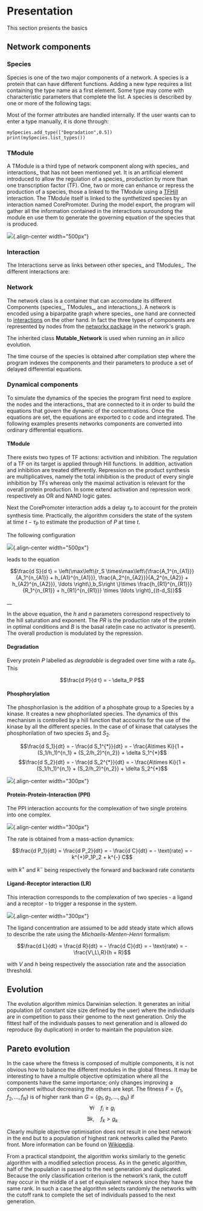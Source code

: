 Presentation
============

This section presents the basics

## Network components


### Species

Species is one of the two major components of a network. A species is a
protein that can have different functions. Adding a new type requires a
list containing the type name as a first element. Some type may come
with characteristic parameters that complete the list. A species is
described by one or more of the following tags:

Most of the former attributes are handled internally. If the user wants
can to enter a type manually, it is done through:

``` {.sourceCode .python}
mySpecies.add_type(["Degradation",0.5])
print(mySpecies.list_types())
```

### TModule

A TModule is a third type of network component along with species\_ and
interactions\_ that has not been mentioned yet. It is an artificial
element introduced to allow the regulation of a species\_ production by
more than one transcription factor (TF). One, two or more can enhance or
repress the production of a species, those a linked to the TModule using
a [TFHill](interaction_) interaction. The TModule itself is linked to
the synthetized species by an interaction named CorePromoter. During the
model export, the program will gather all the information contained in
the interactions suroundong the module en use them to generate the
governing equation of the species that is produced.

![](TModule.svg){.align-center width="500px"}

### Interaction

The Interactions serve as links between other species\_ and TModules\_.
The different interactions are:

### Network

The network class is a container that can accomodate its different
Components (species\_, TModules\_, and interactions\_). A network is
encoded using a biparpatite graph where species\_ one hand are connected
to [interactions](interaction_) on the other hand. In fact the three
types of components are represented by nodes from the [networkx
package](https://networkx.github.io/) in the network's graph.

The inherited class **Mutable\_Network** is used when running an *in
silico* evolution.

The time course of the species is obtained after compilation step where
the program indexes the components and their parameters to produce a set
of delayed differential equations.

### Dynamical components

To simulate the dynamics of the species the program first need to
explore the nodes and the interactions\_ that are connected to it in
order to build the equations that govern the dynamic of the
concentrations. Once the equations are set, the equations are exported
to c code and integrated. The following examples presents networks
components are converted into ordinary differential equations.

#### TModule

There exists two types of TF actions: activition and inhibition. The
regulation of a TF on its target is applied through Hill functions. In
addition, activation and inhibition are treated differently. Repression
on the product synthesis are multiplicatives, namely the total
inhibition is the product of every single inhibition by TFs whereas only
the maximal activation is relevant for the overall protein production.
In some extend activation and repression work respectively as OR and
NAND logic gates.

Next the CorePromoter interaction adds a delay $\tau_P$ to account for
the protein synthesis time. Practically, the algorithm considers the
state of the system at time $t-\tau_P$ to estimate the production of $P$
at time $t$.

The following configuration

![](TFHill_interaction.svg){.align-center width="500px"}

leads to the equation

$$\frac{d S}{d t} = \left(\max\left\{r_S \times\max\left\{\frac{A_1^{n_{A1}}}{A_1^{n_{A1}} + h_{A1}^{n_{A1}}}, \frac{A_2^{n_{A2}}}{A_2^{n_{A2}} + h_{A2}^{n_{A2}}}, \ldots \right\},b_S\right \}\times \frac{h_{R1}^{n_{R1}}}{R_1^{n_{R1}} + h_{R1}^{n_{R1}}} \times \ldots \right)_{(t-d_S)}$$

__

In the above equation, the $h$ and $n$ parameters correspond
respectively to the hill saturation and exponent. The $PR$ is the
production rate of the protein in optimal conditions and $B$ is the
basal rate(in case no activator is present). The overall production is
modulated by the repression.

#### Degradation

Every protein $P$ labelled as *degradable* is degraded over time with a
rate $\delta_P$. This

$$\frac{d P}{d t} =  - \delta_P P$$

#### Phosphorylation

The phosphorilasion is the addition of a phosphate group to a Species by
a kinase. It creates a new phophorilated species. The dynamics of this
mechanism is controlled by a hill function that accounts for the use of
the kinase by all the different species. In the case of of kinase that
catalyses the phosphorilation of two species $S_1$ and $S_2$.

$$\frac{d S_1}{dt} = - \frac{d S_1^{*}}{dt} = - \frac{A\times Ki}{1 + (S_1/h_1)^{n_1} + (S_2/h_2)^{n_2}} + \delta S_1^{*}$$$$\frac{d S_2}{dt} = - \frac{d S_2^{*}}{dt} = - \frac{A\times Ki}{1 + (S_1/h_1)^{n_1} + (S_2/h_2)^{n_2}} + \delta S_2^{*}$$

![](Phospho_interaction.svg){.align-center width="300px"}

#### Protein-Protein-Interaction (PPI)

The PPI interaction accounts for the complexation of two single proteins
into one complex.

![](PPI_interaction.svg){.align-center width="300px"}

The rate is obtained from a mass-action dynamics:

$$\frac{d P_1}{dt} = \frac{d P_2}{dt} = - \frac{d C}{dt} = - \text{rate} = - k^{+}P_1P_2 + k^{-} C$$

with $k^{+}$ and $k^{-}$ being respectively the forward and backward
rate constants

#### Ligand-Receptor interaction (LR)

This interaction corresponds to the complexation of two species - a
ligand and a receptor - to trigger a response in the system.

![](LR_interaction.svg){.align-center width="300px"}

The ligand concentration are assumed to be add steady state which allows
to describe the rate using the *Michaelis-Menten-Henri* formalism:

$$\frac{d L}{dt} = \frac{d R}{dt} = - \frac{d C}{dt} = - \text{rate} = - \frac{V\,L\,R}{h + R}$$

with $V$ and $h$ being respectively the association rate and the
association threshold.

## Evolution

The evolution algorithm mimics Darwinian selection. It generates an initial population (of constant size size defined by the user) where the individuals are in competition to pass their genome to the next generation. Only the fittest half of the individuals passes to next generation and is allowed do reproduce (by duplication) in order to maintain the population size.



## Pareto evolution

In the case where the fitness is composed of multiple components, it is not obvious how to balance the different modules in the global fitness. It may be interesting to have a multiple objective optimization where all the components have the same importance; only changes improving a component without decreasing the others are kept. The fitness $F = \{f_1,f_2,...,f_N\}$ is of higher rank than $G = \{g_1,g_2,...,g_N\}$ if
$$\forall i\quad f_i\geq g_i$$
$$\exists k,\quad f_k>g_k$$

Clearly multiple objective optimisation does not result in one best network in the end but to a population of highest rank networks called the Pareto front. More information can be found on [Wikipedia](https://en.wikipedia.org/wiki/Multi-objective_optimization).

From a practical standpoint, the algorithm works similarly to the genetic algorithm with a modified selection process. As in the genetic algorithm, half of the population is passed to the next generation and duplicated. Because the only classification criterion is the network's rank, the cutoff may occur in the middle of a set of equivalent network since they have the same rank. In such a case the algorithm selects randomly the networks with the cutoff rank to complete the set of individuals passed to the next generation.
